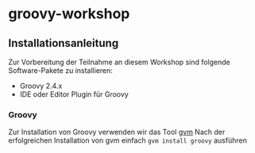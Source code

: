 # groovy-workshop

## Installationsanleitung
Zur Vorbereitung der Teilnahme an diesem Workshop sind folgende Software-Pakete zu installieren:

- Groovy 2.4.x
- IDE oder Editor Plugin für Groovy

### Groovy
Zur Installation von Groovy verwenden wir das Tool [gvm](http://gvmtool.net)
Nach der erfolgreichen Installation von gvm einfach <code>gvm install groovy</code> ausführen
